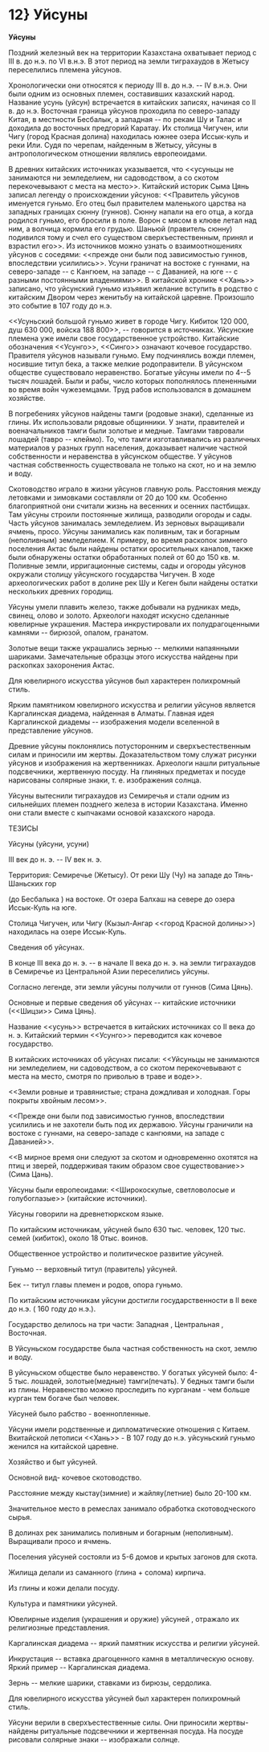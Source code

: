 # 12} Уйсуны

**Уйсуны**

Поздний железный век на территории Казахстана охватывает период с III в. до н.э. по VI в.н.э. В этот период на земли тиграхаудов в Жетысу переселились племена уйсунов.

Хронологически они относятся к периоду III в. до н.э. -- IV в.н.э. Они были одним из основных племен, составивших казахский народ. Название усунь (уйсун) встречается в китайских записях, начиная со II в. до н.э. Восточная граница уйсунов проходила по северо-западу Китая, в местности Бесбалык, а западная -- по рекам Шу и Талас и доходила до восточных предгорий Каратау. Их столица Чигучен, или Чигу (город Красная долина) находилась южнее озера Иссык-куль и реки Или. Судя по черепам, найденным в Жетысу, уйсуны в антропологическом отношении являлись европеоидами.

В древних китайских источниках указывается, что \<\<усуньцы не занимаются ни земледелием, ни садоводством, а со скотом перекочевывают с места на место\>\>. Китайский историк Сыма Цянь записал легенду о происхождении уйсунов: \<\<Правитель уйсунов именуется гуньмо. Его отец был правителем маленького царства на западных границах сюнну (гуннов). Сюнну напали на его отца, а когда родился гуньмо, его бросили в поле. Ворон с мясом в клюве летал над ним, а волчица кормила его грудью. Шаньюй (правитель сюнну) подивился тому и счел его существом сверхъестественным, принял и взрастил его\>\>. Из источников можно узнать о взаимоотношениях уйсунов с соседями: \<\<прежде они были под зависимостью гуннов, впоследствии усилились\>\>. Усуни граничат на востоке с гуннами, на северо-западе -- с Кангюем, на западе -- с Даванией, на юге -- с разными постоянными владениями\>\>. В китайской хронике \<\<Хань\>\> записано, что уйсунский гуньмо изъявил желание вступить в родство с китайским Двором через женитьбу на китайской царевне. Произошло это событие в 107 году до н.э.

\<\<Усуньский большой гуньмо живет в городе Чигу. Кибиток 120 000, душ 630 000, войска 188 800\>\>, -- говорится в источниках. Уйсунские племена уже имели свое государственное устройство. Китайские обозначения \<\<Усунго\>\>, \<\<Синго\>\> означают кочевое государство. Правителя уйсунов называли гуньмо. Ему подчинялись вожди племен, носившие титул бека, а также мелкие родоправители. В уйсунском обществе существовало неравенство. Богатые уйсуны имели по 4--5 тысяч лошадей. Были и рабы, число которых пополнялось плененными во время войн чужеземцами. Труд рабов использовался в домашнем хозяйстве.

В погребениях уйсунов найдены тамги (родовые знаки), сделанные из глины. Их использовали рядовые общинники. У знати, правителей и военачальников тамги были золотые и медные. Тамгами тавровали лошадей (тавро -- клеймо). То, что тамги изготавливались из различных материалов у разных групп населения, доказывает наличие частной собственности и неравенства в уйсунском обществе. У уйсунов частная собственность существовала не только на скот, но и на землю и воду.

Скотоводство играло в жизни уйсунов главную роль. Расстояния между летовками и зимовками составляли от 20 до 100 км. Особенно благоприятной они считали жизнь на весенних и осенних пастбищах. Там уйсуны строили постоянные жилища, разводили огороды и сады. Часть уйсунов занималась земледелием. Из зерновых выращивали ячмень, просо. Уйсуны занимались как поливным, так и богарным (неполивным) земледелием. К примеру, во время раскопок зимнего поселения Актас были найдены остатки оросительных каналов, также были обнаружены остатки обработанных полей от 60 до 150 кв. м. Поливные земли, ирригационные системы, сады и огороды уйсунов окружали столицу уйсунского государства Чигучен. В ходе археологических работ в долине рек Шу и Кеген были найдены остатки нескольких древних городищ.

Уйсуны умели плавить железо, также добывали на рудниках медь, свинец, олово и золото. Археологи находят искусно сделанные ювелирные украшения. Мастера инкрустировали их полудрагоценными камнями -- бирюзой, опалом, гранатом.

Золотые вещи также украшались зернью -- мелкими напаянными шариками. Замечательные образцы этого искусства найдены при раскопках захоронения Актас.

Для ювелирного искусства уйсунов был характерен полихромный стиль.

Ярким памятником ювелирного искусства и религии уйсунов является Каргалинская диадема, найденная в Алматы. Главная идея Каргалинской диадемы -- изображения модели вселенной в представление уйсунов.

Древние уйсуны поклонялись потусторонним и сверхъестественным силам и приносили им жертвы. Доказательством тому служат рисунки уйсунов и изображения на жертвенниках. Археологи нашли ритуальные подсвечники, жертвенную посуду. На глиняных предметах и посуде нарисованы солярные знаки, т. е. изображения солнца.

Уйсуны вытеснили тиграхаудов из Семиречья и стали одним из сильнейших племен позднего железа в истории Казахстана. Именно они стали вместе с кыпчаками основой казахского народа.

ТЕЗИСЫ

Уйсуны (уйсуни, усуни)

III век до н. э. -- IV век н. э.

Территория: Семиречье (Жетысу). От реки Шу (Чу) на западе до Тянь-Шаньских гор

(до Бесбалыка ) на востоке. От озера Балхаш на севере до озера Иссык-Куль на юге.

Столица Чигучен, или Чигу (Кызыл-Ангар \<\<город Красной долины\>\>) находилась на озере Иссык-Куль.

Сведения об уйсунах.

В конце III века до н. э. -- в начале II века до н. э. на земли тиграхаудов в Семиречье из Центральной Азии переселились уйсуны.

Согласно легенде, эти земли уйсуны получили от гуннов (Сима Цянь).

Основные и первые сведения об уйсунах -- китайские источники (\<\<Шицзи\>\> Сима Цянь).

Название \<\<усунь\>\> встречается в китайских источниках со II века до н. э. Китайский термин \<\<Усунго\>\> переводится как кочевое государство.

В китайских источниках об уйсунах писали: \<\<Уйсуньцы не занимаются ни земледелием, ни садоводством, а со скотом перекочевывают с места на место, смотря по приволью в траве и воде\>\>.

\<\<Земли ровные и травянистые; страна дождливая и холодная. Горы покрыты хвойным лесом\>\>.

\<\<Прежде они были под зависимостью гуннов, впоследствии усилились и не захотели быть под их державою. Уйсуны граничили на востоке с гуннами, на северо-западе с кангюями, на западе с Даванией\>\>.

\<\<В мирное время они следуют за скотом и одновременно охотятся на птиц и зверей, поддерживая таким образом свое существование\>\> (Сима Цань).

Уйсуны были европеоидами: \<\<Широкоскулые, светловолосые и голубоглазые\>\> (китайские источники).

Уйсуны говорили на древнетюркском языке.

По китайским источникам, уйсуней было 630 тыс. человек, 120 тыс. семей (кибиток), около 18 0тыс. воинов.

Общественное устройство и политическое развитие уйсуней.

Гуньмо -- верховный титул (правитель) уйсуней.

Бек -- титул главы племен и родов, опора гуньмо.

По китайским источникам уйсуни достигли государственности в II веке до н.э. ( 160 году до н.э.).

Государство делилось на три части: Западная , Центральная , Восточная.

В Уйсуньском государстве была частная собственность на скот, землю и воду.

В уйсуньском обществе было неравенство. У богатых уйсуней было: 4-5 тыс. лошадей, золотые(медные) тамги(печать). У бедных тамги были из глины. Неравенство можно проследить по курганам - чем больше курган тем богаче был человек.

Уйсуней было рабство - военнопленные.

Уйсуни имели родственные и дипломатические отношения с Китаем. Вкитайской летописи \<\<Хань\>\> - В 107 году до н.э. уйсуньский гуньмо женился на китайской царевне.

Хозяйство и быт уйсуней.

Основной вид- кочевое скотоводство.

Расстояние между кыстау(зимние) и жайляу(летние) было 20-100 км.

Значительное место в ремеслах занимало обработка скотоводческого сырья.

В долинах рек занимались поливным и богарным (неполивным). Выращивали просо и ячмень.

Поселения уйсуней состояли из 5-6 домов и крытых загонов для скота.

Жилища делали из саманного (глина + солома) кирпича.

Из глины и кожи делали посуду.

Культура и памятники уйсуней.

Ювелирные изделия (украшения и оружие) уйсуней , отражало их религиозные представления.

Каргалинская диадема -- яркий памятник искусства и религии уйсуней.

Инкрустация -- вставка драгоценного камня в металлическую основу. Яркий пример -- Каргалинская диадема.

Зернь -- мелкие шарики, ставками из бирюзы, сердолика.

Для ювелирного искусства уйсуней был характерен полихромный стиль.

Уйсуни верили в сверхъестественные силы. Они приносили жертвы- найдены ритуальные подсвечники и жертвенная посуда. На посуде рисовали солярные знаки -- изображали солнце.
